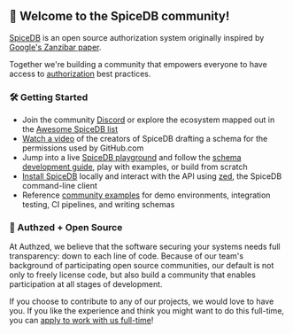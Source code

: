 ## 👋 Welcome to the SpiceDB community!

[SpiceDB] is an open source authorization system originally inspired by [Google's Zanzibar paper].

Together we're building a community that empowers everyone to have access to [authorization] best practices.

[SpiceDB]: https://github.com/authzed/spicedb
[Google's Zanzibar paper]: https://authzed.com/blog/what-is-zanzibar/
[authorization]: https://docs.authzed.com/reference/glossary#authorization

### 🛠 Getting Started

- Join the community [Discord] or explore the ecosystem mapped out in the [Awesome SpiceDB list]
- [Watch a video] of the creators of SpiceDB drafting a schema for the permissions used by GitHub.com
- Jump into a live [SpiceDB playground] and follow the [schema development guide], play with examples, or build from scratch
- [Install SpiceDB] locally and interact with the API using [zed], the SpiceDB command-line client
- Reference [community examples] for demo environments, integration testing, CI pipelines, and writing schemas

[Discord]: https://authzed.com/discord
[Awesome SpiceDB list]: https://github.com/authzed/awesome-spicedb
[Watch a video]: https://www.youtube.com/watch?v=x3-B9-ICj0w
[SpiceDB playground]: https://play.authzed.com
[schema development guide]: https://docs.authzed.com/guides/schema
[Install SpiceDB]: https://docs.authzed.com/spicedb/installing
[zed]: https://github.com/authzed/zed
[community examples]:  https://github.com/authzed/examples

### 💖 Authzed + Open Source

At Authzed, we believe that the software securing your systems needs full transparency: down to each line of code.
Because of our team's background of participating open source communities, our default is not only to freely license code, but also build a community that enables participation at all stages of development.

If you choose to contribute to any of our projects, we would love to have you.
If you like the experience and think you might want to do this full-time, you can [apply to work with us full-time]!

[apply to work with us full-time]: https://www.workatastartup.com/companies/authzed
